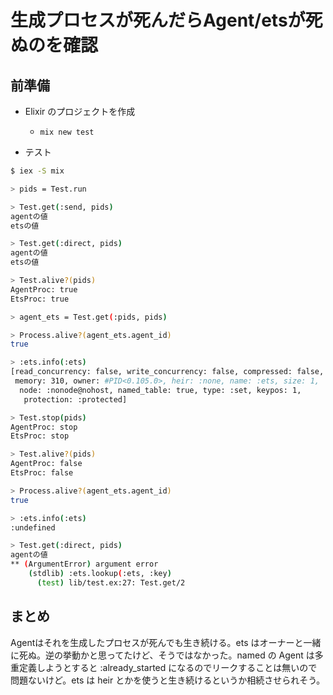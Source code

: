 # 生成プロセスが死んだらAgent/etsが死ぬのを確認


## 前準備

- Elixir のプロジェクトを作成
  - `mix new test`

- テスト

```bash
$ iex -S mix

> pids = Test.run

> Test.get(:send, pids)
agentの値
etsの値

> Test.get(:direct, pids)
agentの値
etsの値

> Test.alive?(pids)
AgentProc: true
EtsProc: true

> agent_ets = Test.get(:pids, pids)

> Process.alive?(agent_ets.agent_id)
true

> :ets.info(:ets)
[read_concurrency: false, write_concurrency: false, compressed: false,
 memory: 310, owner: #PID<0.105.0>, heir: :none, name: :ets, size: 1,
  node: :nonode@nohost, named_table: true, type: :set, keypos: 1,
   protection: :protected]

> Test.stop(pids)
AgentProc: stop
EtsProc: stop

> Test.alive?(pids)
AgentProc: false
EtsProc: false

> Process.alive?(agent_ets.agent_id)
true

> :ets.info(:ets)
:undefined

> Test.get(:direct, pids)
agentの値
** (ArgumentError) argument error
    (stdlib) :ets.lookup(:ets, :key)
      (test) lib/test.ex:27: Test.get/2
```


## まとめ
Agentはそれを生成したプロセスが死んでも生き続ける。ets はオーナーと一緒に死ぬ。逆の挙動かと思ってたけど、そうではなかった。named の Agent は多重定義しようとすると :already_started になるのでリークすることは無いので問題ないけど。ets は heir とかを使うと生き続けるというか相続させられそう。
